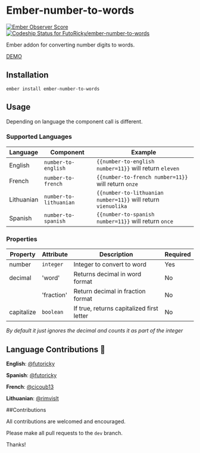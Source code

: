 # Ember-number-to-words
[![Ember Observer Score](https://emberobserver.com/badges/ember-number-to-words.svg)](https://emberobserver.com/addons/ember-number-to-words)
[ ![Codeship Status for FutoRicky/ember-number-to-words](https://app.codeship.com/projects/09eae3a0-1a61-0136-2bb1-3a4935d62a47/status?branch=master)](https://app.codeship.com/projects/284277)

Ember addon for converting number digits to words.

[DEMO](http://futoricky.github.io/ember-number-to-words/)

## Installation

`ember install ember-number-to-words`

## Usage

Depending on language the component call is different.

### Supported Languages

| Language   | Component              | Example                                                       |
| ---------- | ---------------------- | ------------------------------------------------------------- |
| English    | `number-to-english`    | `{{number-to-english number=11}}` will return `eleven`        |
| French     | `number-to-french`     | `{{number-to-french number=11}}` will return `onze`           |
| Lithuanian | `number-to-lithuanian` | `{{number-to-lithuanian number=11}}` will return `vienuolika` |
| Spanish    | `number-to-spanish`    | `{{number-to-spanish number=11}}` will return `once`          |

### Properties

| Property    | Attribute  | Description                               | Required   |
| ----------- | ---------- | ----------------------------------------- | ---------- |
| number      | `integer`  | Integer to convert to word                | Yes        |
| decimal     | 'word'     | Returns decimal in word format            | No         |
|             | 'fraction' | Return decimal in fraction format         | No         |
| capitalize  | `boolean`  | If true, returns capitalized first letter | No         |

*By default it just ignores the decimal and counts it as part of the integer*

## Language Contributions :metal:
**English**: [@futoricky](https://github.com/futoricky)

**Spanish**: [@futoricky](https://github.com/futoricky)

**French**: [@cicoub13](https://github.com/cicoub13)

**Lithuanian**: [@rimvislt](https://github.com/rimvislt)

##Contributions

All contributions are welcomed and encouraged.

Please make all pull requests to the `dev` branch.

Thanks!
